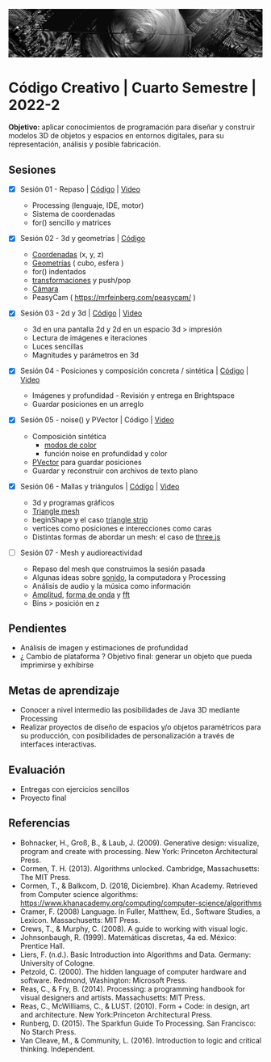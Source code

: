 ![portada](https://github.com/EmilioOcelotl/cc4-di-2022-2/blob/main/img/of13.png)

# Código Creativo | Cuarto Semestre | 2022-2

**Objetivo:** aplicar conocimientos de programación para diseñar y construir modelos 3D de objetos y espacios en entornos digitales, para su representación, análisis y posible fabricación.

## Sesiones

- [x] Sesión 01 - Repaso | [Código](https://gist.github.com/EmilioOcelotl/e7038c57bf39c7140986d4a4f92bbc9c) | [Video](https://drive.google.com/file/d/1LQItFi6RfXEiQy5_Q9t-4IJAtrSkBmnP/view?usp=sharing)
  - Processing (lenguaje, IDE, motor)
  - Sistema de coordenadas
  - for() sencillo y matrices

- [x] Sesión 02 - 3d y geometrías | [Código](https://gist.github.com/EmilioOcelotl/8c340401323b3ff66f0fb83630095517)
  - [Coordenadas](https://processing.org/tutorials/p3d) (x, y, z)
  - [Geometrías](https://processing.org/examples/primitives3d.html) ( cubo, esfera )
  - for() indentados
  - [transformaciones](https://processing.org/tutorials/transform2d) y push/pop
  - [Cámara](https://processing.org/tutorials/p3d/#camera)	     
  - PeasyCam ( https://mrfeinberg.com/peasycam/ ) 

- [x] Sesión 03 - 2d y 3d | [Código](https://gist.github.com/EmilioOcelotl/ddd755137e64bc76879c26167187d0ff) | [Video](https://drive.google.com/file/d/1CKR6lCja1fHV3hppGZxrwifRpWHLoaOh/view?usp=sharing) 
  - 3d en una pantalla 2d y 2d en un espacio 3d > impresión
  - Lectura de imágenes e iteraciones
  - Luces sencillas
  - Magnitudes y parámetros en 3d 

- [x] Sesión 04 - Posiciones y composición concreta / sintética | [Código](https://gist.github.com/EmilioOcelotl/a2d285f75b7cffb8db3c880de118adb3) | [Video](https://drive.google.com/file/d/14FH2ZwEoDBxqzaUaTD2apg7gmVve6U6l/view?usp=sharing)
  - Imágenes y profundidad - Revisión y entrega en Brightspace
  - Guardar posiciones en un arreglo 

- [x] Sesión 05 - noise() y PVector | Código | [Video](https://drive.google.com/file/d/1OpmG4ZyXse1bbjIy5A9d_XlpHomoL-HB/view?usp=sharing)
  - Composición sintética
    - [modos de color](https://processing.org/reference/colorMode_.html)  
    - función noise en profundidad y color
  - [PVector](https://processing.org/reference/PVector.html) para guardar posiciones
  - Guardar y reconstruir con archivos de texto plano 

- [x] Sesión 06 - Mallas y triángulos | [Código](https://gist.github.com/EmilioOcelotl/660b89a794a59b521df9e80582d6c601) | [Video](https://drive.google.com/file/d/1OeZXXRPP3TrWFSecctIJRyaLr1sWtRql/view?usp=sharing) 
  - 3d y programas gráficos
  - [Triangle mesh](https://en.wikipedia.org/wiki/Triangle_mesh)
  - beginShape y el caso [triangle strip](https://processing.org/reference/beginShape_.html)
  - vertices como posiciones e interecciones como caras 
  - Distintas formas de abordar un mesh: el caso de [three.js](https://threejs.org/manual/#en/fundamentals) 

- [ ] Sesión 07 - Mesh y audioreactividad
  - Repaso del mesh que construimos la sesión pasada
  - Algunas ideas sobre [sonido](https://processing.org/tutorials/sound), la computadora y Processing 
  - Análisis de audio y la música como información
  - [Amplitud](https://processing.org/reference/libraries/sound/Amplitude.html), [forma de onda](https://processing.org/reference/libraries/sound/Waveform.html) y [fft](https://processing.org/reference/libraries/sound/FFT.html)
  - Bins > posición en z 
 
## Pendientes

- Análisis de imagen y estimaciones de profundidad 
- ¿ Cambio de plataforma ? Objetivo final: generar un objeto que pueda imprimirse y exhibirse

## Metas de aprendizaje

- Conocer a nivel intermedio las posibilidades de Java 3D mediante Processing
- Realizar proyectos de diseño de espacios y/o objetos paramétricos para su producción, con posibilidades de personalización a través de interfaces interactivas.

## Evaluación

- Entregas con ejercicios sencillos
- Proyecto final

## Referencias 

- Bohnacker, H., Groß, B., & Laub, J. (2009). Generative design: visualize, program and create with processing. New York: Princeton Architectural Press.
- Cormen, T. H. (2013). Algorithms unlocked. Cambridge, Massachusetts: The MIT Press.
- Cormen, T., & Balkcom, D. (2018, Diciembre). Khan Academy. Retrieved from Computer science algorithms: https://www.khanacademy.org/computing/computer-science/algorithms
- Cramer, F. (2008) Language. In Fuller, Matthew, Ed., Software Studies, a Lexicon. Massachusetts: MIT Press. 
- Crews, T., & Murphy, C. (2008). A guide to working with visual logic.
- Johnsonbaugh, R. (1999). Matemáticas discretas, 4a ed. México: Prentice Hall.
- Liers, F. (n.d.). Basic Introduction into Algorithms and Data. Germany: University of Cologne.
- Petzold, C. (2000). The hidden language of computer hardware and software. Redmond, Washington: Microsoft Press.
- Reas, C., & Fry, B. (2014). Processing: a programming handbook for visual designers and artists. Massachusetts: MIT Press.
- Reas, C., McWilliams, C., & LUST. (2010). Form + Code: in design, art and architecture. New York:Princeton Architectural Press.
- Runberg, D. (2015). The Sparkfun Guide To Processing. San Francisco: No Starch Press. 
- Van Cleave, M., & Community, L. (2016). Introduction to logic and critical thinking. Independent.